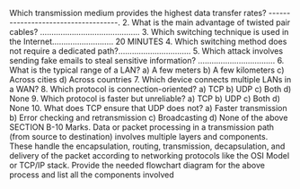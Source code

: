 Which transmission medium provides the highest data transfer rates? ------------------------------------. 
2. What is the main advantage of twisted pair cables? 
…………………………………….. 
3. Which switching technique is used in the Internet……………………… 
20	MINUTES	
4. Which switching method does not require a dedicated path?................................ 
5. Which attack involves sending fake emails to steal sensitive information? 
……………………………. 
6. What is the typical range of a LAN? 
a) A few meters 
b) A few kilometers 
c) Across cities 
d) Across countries 
7. Which device connects multiple LANs in a WAN? 
8. Which protocol is connection-oriented? 
a) TCP 
b) UDP 
c) Both 
d) None	
9. Which protocol is faster but unreliable? 
a) TCP 
b) UDP 
c) Both 
d) None	
10. What does TCP ensure that UDP does not? 
a) Faster transmission 
b) Error checking and retransmission 
c) Broadcasting 
d) None of the above 
SECTION B-10 Marks.	
Data or packet processing in a transmission path (from source to destination) involves 
multiple layers and components. These handle the encapsulation, routing, transmission, 
decapsulation, and delivery of the packet according to networking protocols like the OSI 
Model or TCP/IP stack. 
Provide the needed flowchart diagram for the above process and list all the components involved

